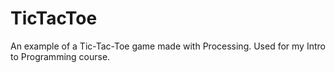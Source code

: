 # TicTacToe
An example of a Tic-Tac-Toe game made with Processing. Used for my Intro to Programming course.
